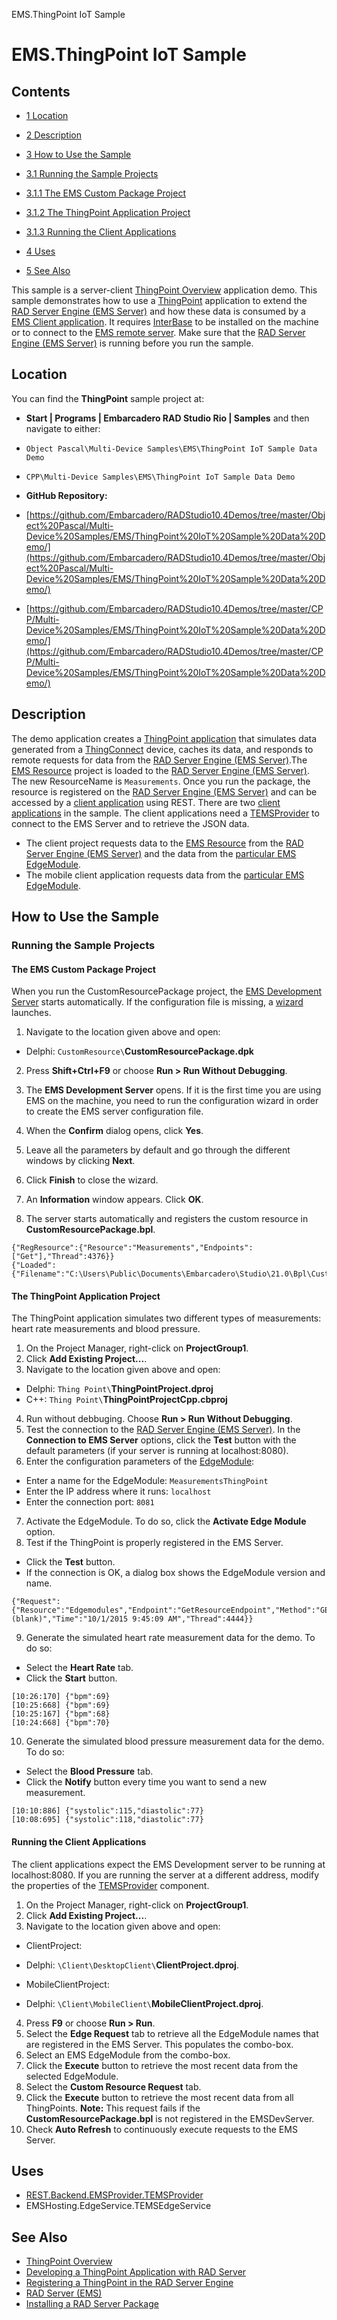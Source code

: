 EMS.ThingPoint IoT Sample[]()
# EMS.ThingPoint IoT Sample 



## Contents



* [1 Location](#Location)
* [2 Description](#Description)
* [3 How to Use the Sample](#How_to_Use_the_Sample)

* [3.1 Running the Sample Projects](#Running_the_Sample_Projects)

* [3.1.1 The EMS Custom Package Project](#The_EMS_Custom_Package_Project)
* [3.1.2 The ThingPoint Application Project](#The_ThingPoint_Application_Project)
* [3.1.3 Running the Client Applications](#Running_the_Client_Applications)

* [4 Uses](#Uses)
* [5 See Also](#See_Also)

This sample is a server-client [ThingPoint Overview](http://docwiki.embarcadero.com/RADStudio/en/ThingPoint_Overview) application demo. This sample demonstrates how to use a [ThingPoint](http://docwiki.embarcadero.com/RADStudio/en/ThingPoint_Overview) application to extend the [RAD Server Engine (EMS Server)](http://docwiki.embarcadero.com/RADStudio/en/RAD_Server_Engine_(EMS_Server)) and how these data is consumed by a [EMS Client application](http://docwiki.embarcadero.com/RADStudio/en/RAD_Server_Client_Application). 
It requires [InterBase](http://docwiki.embarcadero.com/InterBase/XE7/en/Main_Page) to be installed on the machine or to connect to the [EMS remote server](http://docwiki.embarcadero.com/RADStudio/en/RAD_Server_Engine_(EMS_Server)). Make sure that the [RAD Server Engine (EMS Server)](http://docwiki.embarcadero.com/RADStudio/en/RAD_Server_Engine_(EMS_Server)) is running before you run the sample.

## Location 

You can find the **ThingPoint** sample project at:
* **Start | Programs | Embarcadero RAD Studio Rio | Samples** and then navigate to either:

* `Object Pascal\Multi-Device Samples\EMS\ThingPoint IoT Sample Data Demo`
* `CPP\Multi-Device Samples\EMS\ThingPoint IoT Sample Data Demo`

* **GitHub Repository:**

* [https://github.com/Embarcadero/RADStudio10.4Demos/tree/master/Object%20Pascal/Multi-Device%20Samples/EMS/ThingPoint%20IoT%20Sample%20Data%20Demo/](https://github.com/Embarcadero/RADStudio10.4Demos/tree/master/Object%20Pascal/Multi-Device%20Samples/EMS/ThingPoint%20IoT%20Sample%20Data%20Demo/)
* [https://github.com/Embarcadero/RADStudio10.4Demos/tree/master/CPP/Multi-Device%20Samples/EMS/ThingPoint%20IoT%20Sample%20Data%20Demo/](https://github.com/Embarcadero/RADStudio10.4Demos/tree/master/CPP/Multi-Device%20Samples/EMS/ThingPoint%20IoT%20Sample%20Data%20Demo/)

## Description 

The demo application creates a [ThingPoint application](http://docwiki.embarcadero.com/RADStudio/en/ThingPoint_Overview) that simulates data generated from a [ThingConnect](http://docwiki.embarcadero.com/IoT/en/ThingConnect) device, caches its data, and responds to remote requests for data from the [RAD Server Engine (EMS Server)](http://docwiki.embarcadero.com/RADStudio/en/RAD_Server_Engine_(EMS_Server)).The [EMS Resource](http://docwiki.embarcadero.com/RADStudio/en/RAD_Server_Resource_Overview) project is loaded to the [RAD Server Engine (EMS Server)](http://docwiki.embarcadero.com/RADStudio/en/RAD_Server_Engine_(EMS_Server)). The new ResourceName is `Measurements`. Once you run the package, the resource is registered on the [RAD Server Engine (EMS Server)](http://docwiki.embarcadero.com/RADStudio/en/RAD_Server_Engine_(EMS_Server)) and can be accessed by a [client application](http://docwiki.embarcadero.com/RADStudio/en/RAD_Server_Client_Application) using REST. 
There are two [client applications](http://docwiki.embarcadero.com/RADStudio/en/RAD_Server_Client_Application) in the sample. The client applications need a [TEMSProvider](http://docwiki.embarcadero.com/Libraries/en/REST.Backend.EMSProvider.TEMSProvider) to connect to the EMS Server and to retrieve the JSON data.

*  The client project requests data to the [EMS Resource](http://docwiki.embarcadero.com/RADStudio/en/RAD_Server_Resource_Overview) from the [RAD Server Engine (EMS Server)](http://docwiki.embarcadero.com/RADStudio/en/RAD_Server_Engine_(EMS_Server)) and the data from the [particular EMS EdgeModule](http://docwiki.embarcadero.com/RADStudio/en/EMS_EdgeModules).
*  The mobile client application requests data from the [particular EMS EdgeModule](http://docwiki.embarcadero.com/RADStudio/en/EMS_EdgeModules).

## How to Use the Sample 


### Running the Sample Projects 


#### The EMS Custom Package Project 

When you run the CustomResourcePackage project, the [EMS Development Server](http://docwiki.embarcadero.com/RADStudio/en/Running_the_RAD_Server_Engine_or_RAD_Server_Console_on_a_Developer_Environment_on_Windows) starts automatically. If the configuration file is missing, a [wizard](http://docwiki.embarcadero.com/RADStudio/en/Configuring_Your_RAD_Server_Engine_or_RAD_Server_Console_on_Windows) launches.
1.  Navigate to the location given above and open:

*  Delphi: `CustomResource\`**CustomResourcePackage.dpk**

2.  Press **Shift+Ctrl+F9** or choose **Run > Run Without Debugging**.
3.  The **EMS Development Server** opens. If it is the first time you are using EMS on the machine, you need to run the configuration wizard in order to create the EMS server configuration file.

1.  When the **Confirm** dialog opens, click **Yes**.
2.  Leave all the parameters by default and go through the different windows by clicking **Next**.
3.  Click **Finish** to close the wizard.
4.  An **Information** window appears. Click **OK**.

4.  The server starts automatically and registers the custom resource in **CustomResourcePackage.bpl**.

```
{"RegResource":{"Resource":"Measurements","Endpoints":["Get"],"Thread":4376}}
{"Loaded":{"Filename":"C:\Users\Public\Documents\Embarcadero\Studio\21.0\Bpl\CustomResourcePackage.bpl","Thread":4376}}

```


#### The ThingPoint Application Project 

The ThingPoint application simulates two different types of measurements: heart rate measurements and blood pressure. 
1. On the Project Manager, right-click on **ProjectGroup1**.
2. Click **Add Existing Project...**.
3. Navigate to the location given above and open:

*  Delphi: `Thing Point\`**ThingPointProject.dproj**
*  C++: `Thing Point\`**ThingPointProjectCpp.cbproj**

4.  Run without debbuging. Choose **Run > Run Without Debugging**.
5.  Test the connection to the [RAD Server Engine (EMS Server)](http://docwiki.embarcadero.com/RADStudio/en/RAD_Server_Engine_(EMS_Server)). In the **Connection to EMS Server** options, click the **Test** button with the default parameters (if your server is running at localhost:8080).
6.  Enter the configuration parameters of the [EdgeModule](http://docwiki.embarcadero.com/RADStudio/en/EMS_EdgeModules):

*  Enter a name for the EdgeModule: `MeasurementsThingPoint`
*  Enter the IP address where it runs: `localhost`
*  Enter the connection port: `8081`

7. Activate the EdgeModule. To do so, click the **Activate Edge Module** option.
8. Test if the ThingPoint is properly registered in the EMS Server.

*  Click the **Test** button.
*  If the connection is OK, a dialog box shows the EdgeModule version and name.

```
{"Request":{"Resource":"Edgemodules","Endpoint":"GetResourceEndpoint","Method":"GET","User":"(blank)","Time":"10/1/2015 9:45:09 AM","Thread":4444}}

```


9. Generate the simulated heart rate measurement data for the demo. To do so:

*  Select the **Heart Rate** tab.
*  Click the **Start** button.

```
[10:26:170] {"bpm":69}
[10:25:668] {"bpm":69}
[10:25:167] {"bpm":68}
[10:24:668] {"bpm":70}

```


10. Generate the simulated blood pressure measurement data for the demo. To do so:

*  Select the **Blood Pressure** tab.
*  Click the **Notify** button every time you want to send a new measurement.

```
[10:10:886] {"systolic":115,"diastolic":77}
[10:08:695] {"systolic":118,"diastolic":77}

```

#### Running the Client Applications 

The client applications expect the EMS Development server to be running at localhost:8080. If you are running the server at a different address, modify the properties of the [TEMSProvider](http://docwiki.embarcadero.com/Libraries/en/REST.Backend.EMSProvider.TEMSProvider) component.
1. On the Project Manager, right-click on **ProjectGroup1**.
2. Click **Add Existing Project...**.
3. Navigate to the location given above and open:

*  ClientProject:

*  Delphi: `\Client\DesktopClient\`**ClientProject.dproj**.

*  MobileClientProject:

*  Delphi: `\Client\MobileClient\`**MobileClientProject.dproj**.

4. Press **F9** or choose **Run > Run**.
5. Select the **Edge Request** tab to retrieve all the EdgeModule names that are registered in the EMS Server. This populates the combo-box.
6. Select an EMS EdgeModule from the combo-box.
7. Click the **Execute** button to retrieve the most recent data from the selected EdgeModule.
8.  Select the **Custom Resource Request** tab.
9.  Click the **Execute** button to retrieve the most recent data from all ThingPoints. **Note:** This request fails if the **CustomResourcePackage.bpl** is not registered in the EMSDevServer.
10. Check **Auto Refresh** to continuously execute requests to the EMS Server.

## Uses 


* [REST.Backend.EMSProvider.TEMSProvider](http://docwiki.embarcadero.com/Libraries/en/REST.Backend.EMSProvider.TEMSProvider)
*  EMSHosting.EdgeService.TEMSEdgeService

## See Also 


* [ThingPoint Overview](http://docwiki.embarcadero.com/RADStudio/en/ThingPoint_Overview)
* [Developing a ThingPoint Application with RAD Server](http://docwiki.embarcadero.com/RADStudio/en/Developing_a_ThingPoint_Application_with_RAD_Server)
* [Registering a ThingPoint in the RAD Server Engine](http://docwiki.embarcadero.com/RADStudio/en/Registering_a_ThingPoint_in_the_RAD_Server_Engine)
* [RAD Server (EMS)](http://docwiki.embarcadero.com/RADStudio/en/RAD_Server_(EMS))
* [Installing a RAD Server Package](http://docwiki.embarcadero.com/RADStudio/en/Installing_a_RAD_Server_Package)





